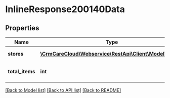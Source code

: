 # InlineResponse200140Data

## Properties
Name | Type | Description | Notes
------------ | ------------- | ------------- | -------------
**stores** | [**\CrmCareCloud\Webservice\RestApi\Client\Model\Store[]**](Store.md) | List of all stores | [optional] 
**total_items** | **int** | Count of all found stores | [optional] 

[[Back to Model list]](../../README.md#documentation-for-models) [[Back to API list]](../../README.md#documentation-for-api-endpoints) [[Back to README]](../../README.md)

